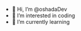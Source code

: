 - 👋 Hi, I’m @oshadaDev
- 👀 I’m interested in coding
- 🌱 I’m currently learning
<!---
oshadaDev/oshadaDev is a ✨ special ✨ repository because its `README.md` (this file) appears on your GitHub profile.
You can click the Preview link to take a look at your changes.
--->
<!--I'm from the my PC-->